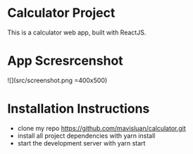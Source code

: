 # Calculator Project
This is a calculator web app, built with ReactJS.


# App Scresrcenshot
![](src/screenshot.png =400x500)



# Installation Instructions
- clone my repo https://github.com/mavisluan/calculator.git
- install all project dependencies with yarn install
- start the development server with yarn start
